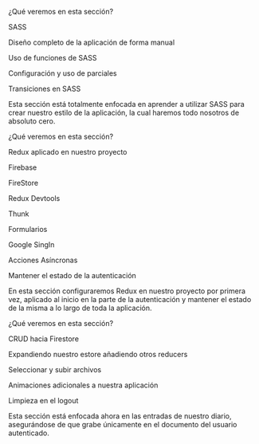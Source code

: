 ¿Qué veremos en esta sección?

SASS

Diseño completo de la aplicación de forma manual

Uso de funciones de SASS

Configuración y uso de parciales

Transiciones en SASS

Esta sección está totalmente enfocada en aprender a utilizar SASS para crear nuestro estilo de la aplicación, la cual haremos todo nosotros de absoluto cero.

¿Qué veremos en esta sección?

Redux aplicado en nuestro proyecto

Firebase

FireStore

Redux Devtools

Thunk

Formularios

Google SingIn

Acciones Asíncronas

Mantener el estado de la autenticación

En esta sección configuraremos Redux en nuestro proyecto por primera vez, aplicado al inicio en la parte de la autenticación y mantener el estado de la misma a lo largo de toda la aplicación.


¿Qué veremos en esta sección?

CRUD hacia Firestore

Expandiendo nuestro estore añadiendo otros reducers

Seleccionar y subir archivos

Animaciones adicionales a nuestra aplicación

Limpieza en el logout

Esta sección está enfocada ahora en las entradas de nuestro diario, asegurándose de que grabe únicamente en el documento del usuario autenticado.